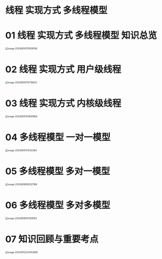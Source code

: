 # 线程 实现方式 多线程模型



# 01 线程 实现方式 多线程模型 知识总览

<img src="https://cvp.oss-cn-shanghai.aliyuncs.com/picgo/202406141700257.png" alt="image-20240614170009136" style="zoom:50%;" />



# 02 线程 实现方式 用户级线程

<img src="https://cvp.oss-cn-shanghai.aliyuncs.com/picgo/202406141747956.png" alt="image-20240614174718402" style="zoom:50%;" />



# 03 线程 实现方式 内核级线程

<img src="https://cvp.oss-cn-shanghai.aliyuncs.com/picgo/202406151018188.png" alt="image-20240615101800960" style="zoom:50%;" />



# 04 多线程模型 一对一模型

<img src="https://cvp.oss-cn-shanghai.aliyuncs.com/picgo/202406151141690.png" alt="image-20240615114132364" style="zoom:50%;" />



# 05 多线程模型 多对一模型

<img src="https://cvp.oss-cn-shanghai.aliyuncs.com/picgo/202406160925332.png" alt="image-20240616092521168" style="zoom:50%;" />



# 06 多线程模型 多对多模型

<img src="https://cvp.oss-cn-shanghai.aliyuncs.com/picgo/202406161013445.png" alt="image-20240616101359193" style="zoom:50%;" />



# 07 知识回顾与重要考点

<img src="https://cvp.oss-cn-shanghai.aliyuncs.com/picgo/202405122214956.png" alt="image-20240512221443856" style="zoom:50%;" />
